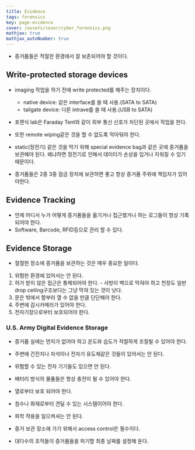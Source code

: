 ```yaml
---
title: Evidence
tags: forensics
key: page-evidence
cover: /assets/cover/cyber_forensics.png
mathjax: true
mathjax_autoNumber: true
---
```


* 증거품들은 적절한 환경에서 잘 보존되어야 할 것이다.

## Write-protected storage devices
* imaging 작업을 하기 전에 write protected를 해주는 장치이다.
    * native device: 같은 interface를 쓸 때 사용.(SATA to SATA)
    * tailgate device: 다른 intrave를 쓸 때 사용.(USB to SATA)

* 포랜식 lab은 Faraday Tent와 같이 외부 통신 신호가 차단된 곳에서 작업을 한다.
* 또한 remote wiping같은 것을 할 수 없도록 막아둬야 한다.
* static(정전기) 같은 것을 막기 위해 special evidence bag과 같은 곳에 증거품을 보관해야 된다. 왜냐하면 정전기로 인해서 데이터가 손상을 입거나 지워질 수 있기 때문이다.
* 증거품들은 2중 3중 잠금 장치에 보관하면 좋고 항상 증거품 주위에 책임자가 있어야한다.

## Evidence Tracking
* 언제 어디서 누가 어떻게 증거품들을 옮기거나 접근했거나 하는 로그들이 항상 기록되어야 한다.
* Software, Barcode, RFID등으로 관리 할 수 있다.

## Evidence Storage
* 절절한 장소에 증거품을 보관하는 것은 매우 중요한 일이다.
1. 위험한 환경에 있어서는 안 된다.
1. 허가 받지 않은 접근은 통제되어야 한다. - 사방이 벽으로 막혀야 하고 천장도 일반 drop ceiling구조보다는 그냥 막혀 있는 것이 낫다.
1. 문은 밖에서 함부러 열 수 없을 만큼 단단해야 한다.
1. 주변에 감시카메라가 있어야 한다.
1. 전자기장으로부터 보호되어야 한다.

### U.S. Army Digital Evidence Storage 
* 증거품 실에는 먼지가 없어야 하고 온도와 습도가 적절하게 조절될 수 있어야 한다.
* 주변에 건전지나 자석이나 전자기 유도체같은 것들이 있어서는 안 된다.
* 위험할 수 있는 전자 기기들도 있으면 안 된다.
* 배터리 방식의 물품들은 항상 충전이 될 수 있어야 한다.
* 열로부터 보호 되어야 한다.
* 침수나 화재로부터 견딜 수 있는 시스템이어야 한다.
* 화학 작용을 일으켜셔는 안 된다.

* 증거 보관 장소에 가기 위해서 access control은 필수이다.
* 대다수의 조직들이 증거품들을 파기할 최종 날짜를 설정해 둔다.